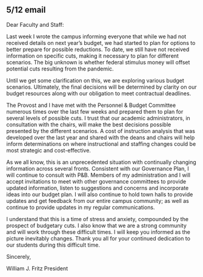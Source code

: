 5/12 email
----

Dear Faculty and Staff:

Last week I wrote the campus informing everyone that while we had not received details on next year’s budget, we had started to plan for options to better prepare for possible reductions. To date, we still have not received information on specific cuts, making it necessary to plan for different scenarios. The big unknown is whether federal stimulus money will offset potential cuts resulting from the pandemic.

Until we get some clarification on this, we are exploring various budget scenarios. Ultimately, the final decisions will be determined by clarity on our budget resources along with our obligation to meet contractual deadlines.

The Provost and I have met with the Personnel & Budget Committee numerous times over the last few weeks and prepared them to plan for several levels of possible cuts. I trust that our academic administrators, in consultation with the chairs, will make the best decisions possible presented by the different scenarios. A cost of instruction analysis that was developed over the last year and shared with the deans and chairs will help inform determinations on where instructional and staffing changes could be most strategic and cost-effective.

As we all know, this is an unprecedented situation with continually changing information across several fronts. Consistent with our Governance Plan, I will continue to consult with P&B. Members of my administration and I will accept invitations to meet with other governance committees to provide updated information, listen to suggestions and concerns and incorporate ideas into our budget plan. I will also continue to hold town halls to provide updates and get feedback from our entire campus community; as well as continue to provide updates in my regular communications.

I understand that this is a time of stress and anxiety, compounded by the prospect of budgetary cuts. I also know that we are a strong community and will work through these difficult times. I will keep you informed as the picture inevitably changes. Thank you all for your continued dedication to our students during this difficult time.


Sincerely,

William J. Fritz
President

